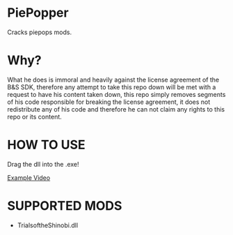 # PiePopper
 Cracks piepops mods.
 
 # Why?
What he does is immoral and heavily against the license agreement of the B&S SDK, therefore any attempt to take this repo down will be met with a request to have his content taken down, this repo simply removes segments of his code responsible for breaking the license agreement, it does not redistribute any of his code and therefore he can not claim any rights to this repo or its content.

# HOW TO USE
Drag the dll into the .exe!

[Example Video](https://i.imgur.com/tHvhmNk.mp4)

# SUPPORTED MODS
- TrialsoftheShinobi.dll
